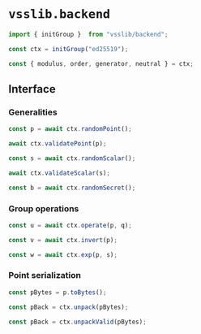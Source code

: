 # `vsslib.backend`

```js
import { initGroup }  from "vsslib/backend";

const ctx = initGroup("ed25519");
```

```js
const { modulus, order, generator, neutral } = ctx;
```

## Interface


### Generalities

```js
const p = await ctx.randomPoint();
```

```js
await ctx.validatePoint(p);
```

```js
const s = await ctx.randomScalar();
```

```js
await ctx.validateScalar(s);
```

```js
const b = await ctx.randomSecret();
```


### Group operations

```js
const u = await ctx.operate(p, q);
```

```js
const v = await ctx.invert(p);
```

```js
const w = await ctx.exp(p, s);
```


### Point serialization

```js
const pBytes = p.toBytes();
```

```js
const pBack = ctx.unpack(pBytes);
```

```js
const pBack = ctx.unpackValid(pBytes);
```
